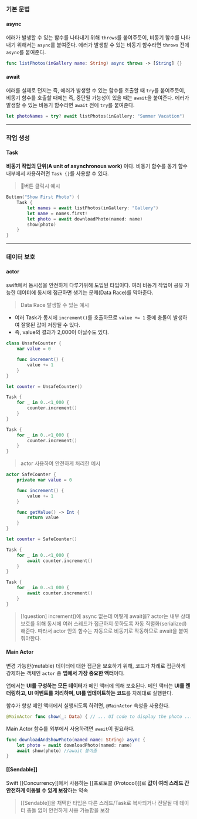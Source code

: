 
### 기본 문법
#### async
에러가 발생할 수 있는 함수를 나타내기 위해 `throws`를 붙여주듯이, 비동기 함수를 나타내기 위해서는 `async`를 붙여준다. 에러가 발생할 수 있는 비동기 함수라면 `throws` 전에 `async`를 붙여준다.

```swift
func listPhotos(inGallery name: String) async throws -> [String] {}
```

#### await
에러를 실제로 던지는 즉, 에러가 발생할 수 있는 함수를 호출할 때 `try`를 붙여주듯이, 비동기 함수를 호출할 때에는 즉, 중단될 가능성이 있을 때는 `await`을 붙여준다. 에러가 발생할 수 있는 비동기 함수라면 `await` 전에 `try`를 붙여준다.

```swift
let photoNames = try? await listPhotos(inGallery: "Summer Vacation")
```

---

### 작업 생성
#### Task
**비동기 작업의 단위(A unit of asynchronous work)** 이다.
비동기 함수를 동기 함수 내부에서 사용하려면 `Task {}`를 사용할 수 있다.

> 버튼 클릭시 예시
```swift
Button("Show First Photo") {
    Task {
        let names = await listPhotos(inGallery: "Gallery")
        let name = names.first!
        let photo = await downloadPhoto(named: name)
        show(photo)
    }
}
```

---

### 데이터 보호
#### actor
swift에서 동시성을 안전하게 다루기위해 도입된 타입이다.
여러 비동기 작업이 공유 가능한 데이터에 동시에 접근하면 생기는 문제(Data Race)를 막아준다.

> Data Race 발생할 수 있는 예시
- 여러 Task가 동시에 `increment()`를 호출하므로 `value += 1` 중에 충돌이 발생하여 잘못된 값이 저장될 수 있다.
- 즉, value의 결과가 2,000이 아닐수도 있다.
```swift
class UnsafeCounter {
    var value = 0

    func increment() {
        value += 1
    }
}

let counter = UnsafeCounter()

Task {
    for _ in 0..<1_000 {
        counter.increment()
    }
}

Task {
    for _ in 0..<1_000 {
        counter.increment()
    }
}
```

> actor 사용하여 안전하게 처리한 예시
```swift
actor SafeCounter {
    private var value = 0

    func increment() {
        value += 1
    }

    func getValue() -> Int {
        return value
    }
}

let counter = SafeCounter()

Task {
    for _ in 0..<1_000 {
        await counter.increment()
    }
}

Task {
    for _ in 0..<1_000 {
        await counter.increment()
    }
}

```

> [!question] increment()에 async 없는데 어떻게 await을?
> actor는 내부 상태 보호를 위해 동시에 여러 스레드가 접근하지 못하도록 자동 직렬화(serialized) 해준다.
> 따라서 actor 안의 함수는 자동으로 비동기로 작동하므로 await을 붙여줘야한다.


#### Main Actor
변경 가능한(mutable) 데이터에 대한 접근을 보호하기 위해, 코드가 차례로 접근하게 강제하는 객체인 `actor` 중 **앱에서 가장 중요한 액터**이다.

앱에서는 **UI를 구성하는 모든 데이터**가 메인 액터에 의해 보호된다.
메인 액터는 **UI를 렌더링하고, UI 이벤트를 처리하며, UI를 업데이트하는 코드**를 차례대로 실행한다.

함수가 항상 메인 액터에서 실행되도록 하려면, `@MainActor` 속성을 사용한다.

```swift
@MainActor func show(_: Data) { // ... UI code to display the photo ... }
```

Main Actor 함수를 외부에서 사용하려면 `await`이 필요하다.
```swift
func downloadAndShowPhoto(named name: String) async { 
	let photo = await downloadPhoto(named: name) 
	await show(photo) //await 붙여줌
}
```


#### [[Sendable]]
Swift [[Concurrency]]에서 사용하는 [[프로토콜 (Protocol)]]로 **값이 여러 스레드 간 안전하게 이동될 수 있게 보장**하는 약속
>[[Sendable]]을 채택한 타입은 다른 스레드/Task로 복사되거나 전달될 때 데이터 충돌 없이 안전하게 사용 가능함을 보장